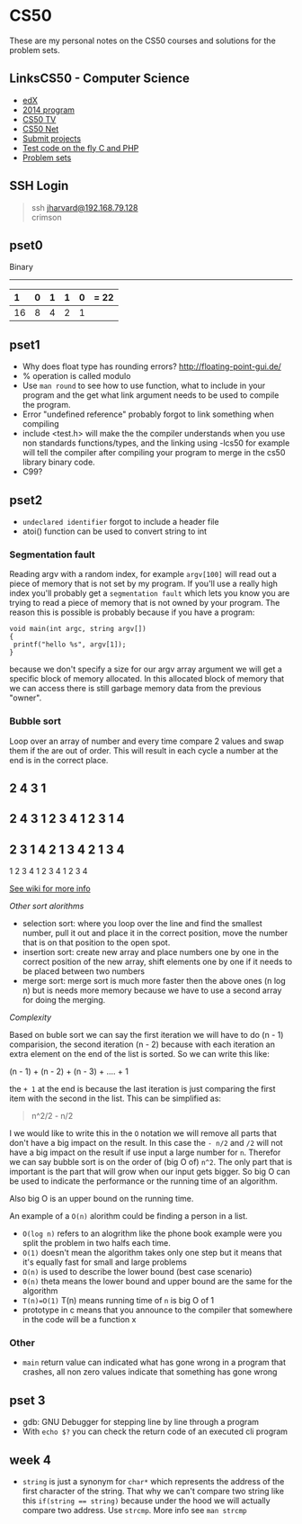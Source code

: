 # CS50

These are my personal notes on the CS50 courses and solutions for the problem sets.

## LinksCS50 - Computer Science

* [edX](https://courses.edx.org/dashboard)
* [2014 program](http://prog1.mprog.nl/)
* [CS50 TV](http://cs50.tv/2014/fall/)
* [CS50 Net](http://cs50.net)
* [Submit projects](http://apps.cs50.edx.org/)
* [Test code on the fly C and PHP](http://run.cs50.net/)
* [Problem sets](http://cs50.edx.org/2015/schedule)

## SSH Login

>ssh jharvard@192.168.79.128<br />
>crimson

## pset0

Binary

------------------------
| 1  | 0 | 1 | 1 | 0 | = 22 |
|:---|:--|:--|:--|:--|:-----|
| 16 | 8 | 4 | 2 | 1 |      |

## pset1

* Why does float type has rounding errors? http://floating-point-gui.de/
* % operation is called modulo
* Use `man round` to see how to use function, what to include in your program and the get what link argument needs to be used to compile the program.
* Error "undefined reference" probably forgot to link something when compiling
* include <test.h> will make the the compiler understands when you use non standards functions/types, and the linking using -lcs50 for example will tell the compiler after compiling your program to merge in the cs50 library binary code.
* C99?

## pset2

* `undeclared identifier` forgot to include a header file
* atoi() function can be used to convert string to int

### Segmentation fault

Reading argv with a random index, for example `argv[100]` will read out a piece of memory that is not set by my program. If you'll use a really high index you'll probably get a `segmentation fault` which lets you know you are trying to read a piece of memory that is not owned by your program.
The reason this is possible is probably because if you have a program:

```
void main(int argc, string argv[])
{
 printf("hello %s", argv[1]);
}
```

because we don't specify a size for our argv array argument we will get a specific block of memory allocated. In this allocated block of memory that we can access there is still garbage memory data from the previous "owner".

### Bubble sort

Loop over an array of number and every time compare 2 values and swap them if the are out of order.
This will result in each cycle a number at the end is in the correct place.

2 4 3 1
-------
2 4 3 1
2 3 4 1
2 3 1 4
-------
2 3 1 4
2 1 3 4
2 1 3 4
-------
1 2 3 4
1 2 3 4
1 2 3 4

[See wiki for more info](http://en.wikipedia.org/wiki/Bubble_sort)


_Other sort alorithms_
* selection sort: where you loop over the line and find the smallest number, pull it out and place it in the correct position, move the number that is on that position to the open spot.
* insertion sort: create new array and place numbers one by one in the correct position of the new array, shift elements one by one if it needs to be placed between two numbers
* merge sort: merge sort is much more faster then the above ones (n log n) but is needs more memory because we have to use a second array for doing the merging.

_Complexity_

Based on buble sort we can say the first iteration we will have to do (n - 1) comparision, the second iteration (n - 2) because with each iteration an extra element on the end of the list is sorted.
So we can write this like:

(n - 1) + (n - 2) + (n - 3) + .... + 1

the `+ 1` at the end is because the last iteration is just comparing the first item with the second in the list.
This can be simplified as:

>n^2/2 - n/2

I we would like to write this in the `O` notation we will remove all parts that don't have a big impact on the result.
In this case the `- n/2` and `/2` will not have a big impact on the result if use input a large number for `n`.
Therefor we can say bubble sort is on the order of (big O of) `n^2`.
The only part that is important is the part that will grow when our input gets bigger.
So big O can be used to indicate the performance or the running time of an algorithm.

Also big O is an upper bound on the running time.

An example of a `O(n)` alorithm could be finding a person in a list.

* `O(log n)` refers to an alogrithm like the phone book example were you split the problem in two halfs each time.
* `O(1)` doesn't mean the algorithm takes only one step but it means that it's equally fast for small and large problems
* `Ω(n)` is used to describe the lower bound (best case scenario)
* `Θ(n)` theta means the lower bound and upper bound are the same for the algorithm
* `T(n)=O(1)` T(n) means running time of `n` is big O of 1
* prototype in c means that you announce to the compiler that somewhere in the code will be a function x

### Other

* `main` return value can indicated what has gone wrong in a program that crashes, all non zero values indicate that something has gone wrong

## pset  3

* gdb: GNU Debugger for stepping line by line through a program
* With `echo $?` you can check the return code of an executed cli program

## week 4

* `string` is just a synonym for `char*` which represents the address of the first character of the string. That why we can't compare two string like this `if(string == string)` because under the hood we will actually compare two address. Use `strcmp`. More info see `man strcmp`
